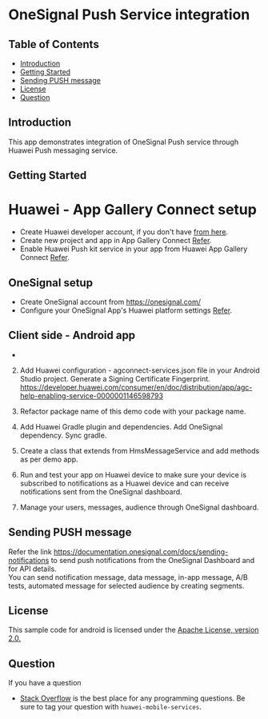 # OneSignal Push Service integration

## Table of Contents
 * [Introduction](#introduction)
 * [Getting Started](#getting-started)
 * [Sending PUSH message](#sending-push-message)
 * [License](#license) 
 * [Question](#question) 
 

## Introduction
This app demonstrates integration of OneSignal Push service through Huawei Push messaging service.

## Getting Started
# Huawei - App Gallery Connect setup
   - Create Huawei developer account, if you don't have [from here](https://developer.huawei.com/consumer/en/). 
   - Create new project and app in App Gallery Connect [Refer](https://developer.huawei.com/consumer/en/codelab/HMSPreparation/index.html#0).   
   - Enable Huawei Push kit service in your app from Huawei App Gallery Connect [Refer](https://developer.huawei.com/consumer/en/doc/development/HMSCore-Guides/android-config-agc-0000001050170137).
## OneSignal setup
   - Create OneSignal account from https://onesignal.com/ 
   - Configure your OneSignal App's Huawei platform settings [Refer](https://documentation.onesignal.com/docs/authorize-onesignal-to-send-huawei-push).
## Client side - Android app
   -   
2.  Add Huawei configuration - agconnect-services.json file in your Android Studio project.
     Generate a Signing Certificate Fingerprint.
     https://developer.huawei.com/consumer/en/doc/distribution/app/agc-help-enabling-service-0000001146598793
3. Refactor package name of this demo code with your package name. 

5. Add Huawei Gradle plugin and dependencies. Add OneSignal dependency. Sync gradle.
6. Create a class that extends from HmsMessageService and add methods as per demo app.
7. Run and test your app on Huawei device to make sure your device is subscribed to notifications as a Huawei device and can receive notifications sent from the 
   OneSignal dashboard.
8. Manage your users, messages, audience through OneSignal dashboard.


## Sending PUSH message
Refer the link https://documentation.onesignal.com/docs/sending-notifications to send push notifications from the OneSignal Dashboard and for API details.  
You can send notification message, data message, in-app message, A/B tests, automated message for selected audience by creating segments.

## License
This sample code for android is licensed under the [Apache License, version 2.0.](http://www.apache.org/licenses/LICENSE-2.0)

## Question
If you have a question 
- [Stack Overflow](https://stackoverflow.com/questions/tagged/huawei-mobile-services) is the best place for any programming questions. 
  Be sure to tag your question with `huawei-mobile-services`.

